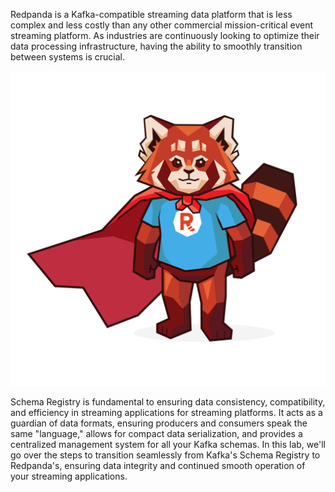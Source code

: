Redpanda is a Kafka-compatible streaming data platform that is less complex and less costly than any other commercial mission-critical event streaming platform. As industries are continuously looking to optimize their data processing infrastructure, having the ability to smoothly transition between systems is crucial. 

![Reliable Panda](./images/reliable_panda.png)


Schema Registry is fundamental to ensuring data consistency, compatibility, and efficiency in streaming applications for streaming platforms. It acts as a guardian of data formats, ensuring producers and consumers speak the same "language," allows for compact data serialization, and provides a centralized management system for all your Kafka schemas. In this lab, we'll go over the steps to transition seamlessly from Kafka's Schema Registry to Redpanda's, ensuring data integrity and continued smooth operation of your streaming applications.


